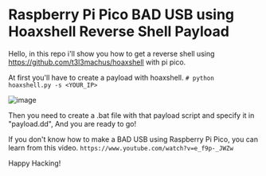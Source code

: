 # Raspberry Pi Pico BAD USB using Hoaxshell Reverse Shell Payload
Hello, in this repo i'll show you how to get a reverse shell using https://github.com/t3l3machus/hoaxshell with pi pico.

At first you'll  have to create a payload with hoaxshell.
`# python hoaxshell.py -s <YOUR_IP> `

![image](https://user-images.githubusercontent.com/82729808/200847245-1fc40f55-b63b-497f-bc29-9e4f3922bf2a.png)

Then you need to create a .bat file with that payload script and specify it in "payload.dd",
And you are ready to go!

If you don't know how to make a BAD USB using Raspberry Pi Pico, you can learn from this video.
`https://www.youtube.com/watch?v=e_f9p-_JWZw`

Happy Hacking!

